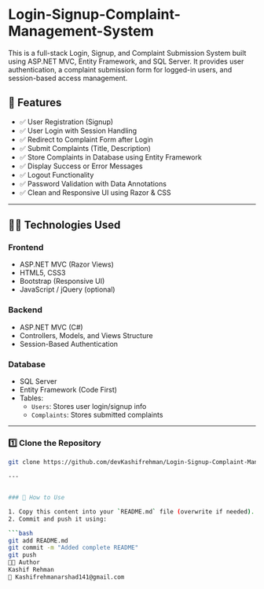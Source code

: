 # Login-Signup-Complaint-Management-System
This is a full-stack Login, Signup, and Complaint Submission System built using ASP.NET MVC, Entity Framework, and SQL Server. It provides user authentication, a complaint submission form for logged-in users, and session-based access management.
## 🚀 Features

- ✅ User Registration (Signup)
- ✅ User Login with Session Handling
- ✅ Redirect to Complaint Form after Login
- ✅ Submit Complaints (Title, Description)
- ✅ Store Complaints in Database using Entity Framework
- ✅ Display Success or Error Messages
- ✅ Logout Functionality
- ✅ Password Validation with Data Annotations
- ✅ Clean and Responsive UI using Razor & CSS

---

## 🧑‍💻 Technologies Used

### Frontend
- ASP.NET MVC (Razor Views)
- HTML5, CSS3
- Bootstrap (Responsive UI)
- JavaScript / jQuery (optional)

### Backend
- ASP.NET MVC (C#)
- Controllers, Models, and Views Structure
- Session-Based Authentication

### Database
- SQL Server
- Entity Framework (Code First)
- Tables:
  - `Users`: Stores user login/signup info
  - `Complaints`: Stores submitted complaints

---
### 1️⃣ Clone the Repository

```bash
git clone https://github.com/devKashifrehman/Login-Signup-Complaint-Management-System.git

---


### 📌 How to Use

1. Copy this content into your `README.md` file (overwrite if needed).
2. Commit and push it using:

```bash
git add README.md
git commit -m "Added complete README"
git push
👨‍💻 Author
Kashif Rehman
📧 Kashifrehmanarshad141@gmail.com

